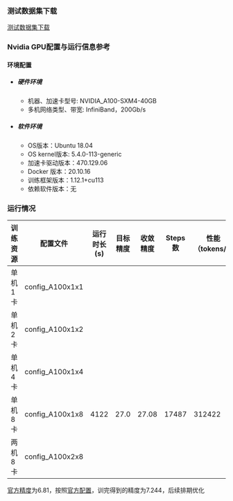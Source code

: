 ### 测试数据集下载

[测试数据集下载](../../benchmarks/transformer/README.md#数据集)

### Nvidia GPU配置与运行信息参考

#### 环境配置

- ##### 硬件环境

  - 机器、加速卡型号: NVIDIA_A100-SXM4-40GB
  - 多机网络类型、带宽: InfiniBand，200Gb/s

- ##### 软件环境

  - OS版本：Ubuntu 18.04
  - OS kernel版本: 5.4.0-113-generic
  - 加速卡驱动版本：470.129.06
  - Docker 版本：20.10.16
  - 训练框架版本：1.12.1+cu113
  - 依赖软件版本：无


### 运行情况

| 训练资源 | 配置文件        | 运行时长(s) | 目标精度 | 收敛精度 | Steps数 | 性能（tokens/s) |
| -------- | --------------- | ----------- | -------- | -------- | ------- | ---------------- |
| 单机1卡  | config_A100x1x1 |             |          |          |         |                  |
| 单机2卡  | config_A100x1x2 |             |          |          |         |                  |
| 单机4卡  | config_A100x1x4 |             |          |          |         |                  |
| 单机8卡  | config_A100x1x8 |    4122     |   27.0   |   27.08  |   17487 |     312422       |
| 两机8卡  | config_A100x2x8 |             |          |          |         |                  |

[官方精度](https://github.com/NVIDIA/DeepLearningExamples/tree/master/PyTorch/Translation/Transformer#training-performance-nvidia-dgx-a100-8x-a100-40gb)为6.81，按照[官方配置](https://github.com/NVIDIA/DeepLearningExamples/tree/master/PyTorch/Translation/Transformer#training-performance-nvidia-dgx-a100-8x-a100-40gb)，训完得到的精度为7.244，后续排期优化
